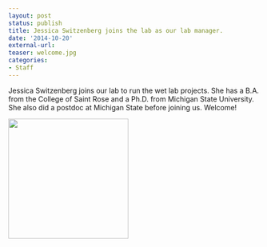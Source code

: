 ```yaml
---
layout: post
status: publish
title: Jessica Switzenberg joins the lab as our lab manager.
date: '2014-10-20'
external-url:
teaser: welcome.jpg
categories:
- Staff
---
```


Jessica Switzenberg joins our lab to run the wet lab projects. She has a B.A. from the College of Saint Rose and a Ph.D. from Michigan State University. She also did a postdoc at Michigan State before joining us. Welcome!

<img src="{{ site.url }}/assets/people/Jess_pic.jpg" height="240px">

